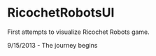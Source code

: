 RicochetRobotsUI
================

First attempts to visualize Ricochet Robots game.

9/15/2013 - The journey begins

